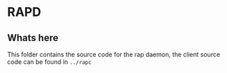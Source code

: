# RAPD

## Whats here
This folder contains the source code for the rap daemon, the client source code can be found in ```../rapc```
